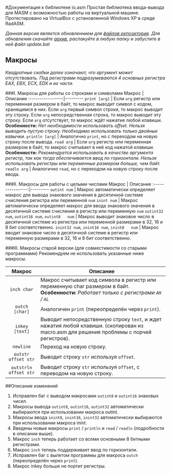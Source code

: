 #Документация к библиотеке io.asm
Простая библиотека ввода-вывода для MASM с возможностью работы на виртуальной машине.
Протестировано на VirtualBox с установленной Windows XP в среде RadASM.

*Данная версия является обновленнием для [файлов репозитория](https://github.com/KubSU/SIOMASM).*
*Для обновления скачайте [архив](https://github.com/fpm2014/fpmio/archive/master.zip), распакуйте в любую папку и забустите в ней файл update.bat*

## Макросы
*Квадратные скобки далее означают, что аргумент может отсутствовать.*
*Под регистрами подразумеваются 4 основных регистра EAX, EBX, ECX, EDX и их части.*

###I.	Макросы для работы со строками и символами
Макрос           | Описание
:----------------:|---------
`print [arg]` | Если `arg` регистр или переменная размером в байт, то макрос выводит символ с кодом, хранящимся в них. Если `arg` первый символ строки, то макрос выводит эту строку. Если `arg` непосредственная строка, то макрос выводит эту строку. Если `arg` отсутствует, то макрос ждёт нажатие любой клавиши. **Особенности:** *Нет необходимости использовать offset. Нельзя выводить пустую строку. Необходимо использовать только двойные кавычки.*
`println [arg]` | Аналогично `print`, но с переходом на новую строку после вывода.
`read arg` | Если `arg` регистр или переменная размером в байт, то макрос считывает в неё код нажатой клавиши. **Особенности:** *Рекомендуется использовать в качестве аргумента регистр, так как тогда обеспечивается ввод по горизонтали. Нельзя использовать регистры или переменные размером больше, чем байт.*
`readln arg` | Аналогично `read`, но с переходом на новую строку после ввода.

###II.	Макросы для работы с целыми числами
Макрос           | Описание
:----------------:|---------
`outint num` | Макрос автоматически определяет макрос для вывода знакового значения в десятичной системе счисления регистра или переменной `num`
`inint num` | Макрос автоматически определяет макрос для ввода знакового значения в десятичной системе счисления в регистр или переменную `num`
`outint32 num`, `outint16 num`, `outint8   num` | Макрос выводит знаковое число в десятичной системе из регистра или переменной размерами в 32, 16 и 8 бит соответственно.
`inint32 num`, `inint16 num`, `inint8   num` | Макрос вводит знаковое число в десятичной системе в регистр или переменную размерами в 32, 16 и 8 бит соответственно.

###III.	Макросы старой версии (для совместимости со старыми программами)
Рекомендуем не использовать указанные ниже макросы.

Макрос           | Описание
:----------------:|---------
`inch char` | Макрос считывает код символа в регистр или переменную char размером в байт. **Особенности:** *Работает только с регистрами `AH` / `AL`*
`outch [char]` | Аналогичен `print` (переопределён через `print`).
`inkey [text]` | Выводит непосредственную строку `text`, и ждет нажатия любой клавиши. (скопирован из macro.asm для решения проблемы с порчей регистров). 
`newline` | Переход на новую строку.
`outstr offset str` | Выводит строку `str` используя `offset`.
`outstrln offset str` | Выводит строку `str` используя `offset`, с переводом на новую строку.

##Описание изменений

1. Исправлен баг с выводом макросами `outint8` и `outint16` знаковых чисел.
2. Макросы вывода `outint8`, `outint16`, `outint32` автоматически выбираются при использовании макроса outint.
3. Макросы ввода `inint8`, `inint16`, `inint32` автоматически выбираются при использовании макроса inint.
4. Введены новые макросы `print` / `println` и `read` / `readln` (подробности в описании выше).
5. Макрос `inch` теперь работает со всеми основными 8 битными регистрами.
6. Макрос `inch` теперь поддерживает ввод по горизонтали.
6. Исправлен баг с вылетом программы для макроса `outch` (переопределён через `print`).
7. Макрос inkey больше не портит регистры.
